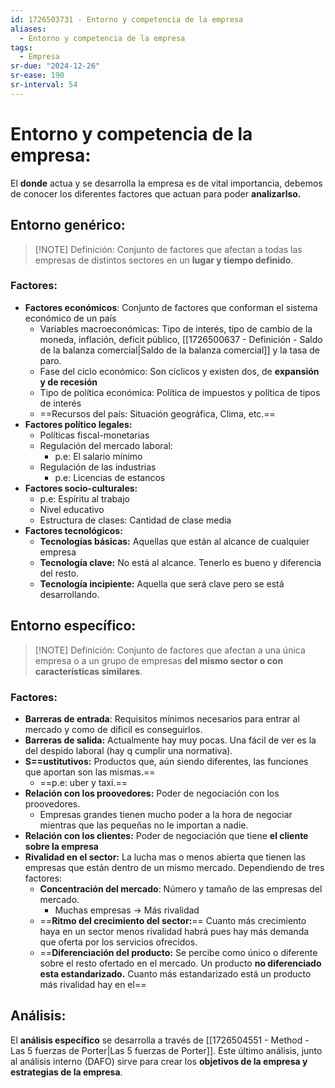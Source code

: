 ```yaml
---
id: 1726503731 - Entorno y competencia de la empresa
aliases:
  - Entorno y competencia de la empresa
tags:
  - Empresa
sr-due: "2024-12-26"
sr-ease: 190
sr-interval: 54
---
```


# Entorno y competencia de la empresa: 
El **donde** actua y se desarrolla la empresa es de vital importancia, debemos de conocer los diferentes factores que actuan para poder **analizarlso.**

## Entorno genérico:

> [!NOTE] Definición:
> Conjunto de factores que afectan a todas las empresas de distintos sectores en un **lugar y tiempo definido**. 

### Factores:
+ **Factores económicos**: Conjunto de factores que conforman el sistema económico de un país
	+ Variables macroeconómicas: Tipo de interés, tipo de cambio de la moneda, inflación, deficit público, [[1726500637 - Definición - Saldo de la balanza comercial|Saldo de la balanza comercial]] y la tasa de paro.
	+ Fase del ciclo económico: Son cíclicos y existen dos, de **expansión y de recesión**
	+ Tipo de política económica: Política de impuestos y política de tipos de interés
	+ ==Recursos del país: Situación geográfica, Clima, etc.==
+ **Factores político legales:** 
	+ Políticas fiscal-monetarias
	+ Regulación del mercado laboral: 
		+ p.e: El salario mínimo
	+ Regulación de las industrias
		+ p.e: Licencias de estancos
+ **Factores socio-culturales:**
	+ p.e: Espíritu al trabajo
	+ Nivel educativo 
	+ Estructura de clases: Cantidad de clase media
+ **Factores tecnológicos:**
	+ **Tecnologías básicas:** Aquellas que están al alcance de cualquier empresa
	+ **Tecnología clave:** No está al alcance. Tenerlo es bueno y diferencia del resto. 
	+ **Tecnología incipiente:** Aquella que será clave pero se está desarrollando. 

## Entorno específico:

> [!NOTE] Definición:
Conjunto de factores que afectan a una única empresa o a un grupo de empresas **del mismo sector o con características similares**. 

### Factores: 
+ **Barreras de entrada**: Requisitos mínimos necesarios para entrar al mercado y como de dificil es conseguirlos.
+ **Barreras de salida:** Actualmente hay muy pocas. Una fácil de ver es la del despido laboral (hay q cumplir una normativa). 
+ **S==ustitutivos:** Productos que, aún siendo diferentes, las funciones que aportan son las mismas.==
	+ ==p.e: uber y taxi.== 
+ **Relación con los proovedores:** Poder de negociación con los proovedores.
	+ Empresas grandes tienen mucho poder a la hora de negociar mientras que las pequeñas no le importan a nadie.
+ **Relación con los clientes:** Poder de negociación que tiene **el cliente sobre la empresa**
+ **Rivalidad en el sector:** La lucha mas o menos abierta que tienen las empresas que están dentro de un mismo mercado. Dependiendo de tres factores: 
	+ **Concentración del mercado**: Número y tamaño de las empresas del mercado.
		+ Muchas empresas → Más rivalidad
	+ ==**Ritmo del crecimiento del sector:**== Cuanto más crecimiento haya en un sector menos rivalidad habrá pues hay más demanda que oferta por los servicios ofrecidos.
	+ ==**Diferenciación del producto:** Se percibe como único o diferente sobre el resto ofertado en el mercado. Un producto **no diferenciado esta estandarizado.** Cuanto más estandarizado está un producto más rivalidad hay en el== 


## Análisis:
El **análisis específico** se desarrolla a través de [[1726504551 - Method - Las 5 fuerzas de Porter|Las 5 fuerzas de Porter]]. 
Este último análisis, junto al análisis interno (DAFO) sirve para crear los **objetivos de la empresa y estrategias de la empresa**. 




